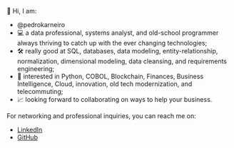 👋 Hi, I am:

* @pedrokarneiro
* 💻 a data professional, systems analyst, and old-school programmer always thriving to catch up with the ever changing technologies;
* 🛠️ really good at SQL, databases, data modeling, entity-relationship, normalization, dimensional modeling, data cleansing, and requirements engineering;
* 👀 interested in Python, COBOL, Blockchain, Finances, Business Intelligence, Cloud, innovation, old tech modernization, and telecommuting;
* 📈 looking forward to collaborating on ways to help your business.


For networking and professional inquiries, you can reach me on:

* [LinkedIn](https://www.linkedin.com/in/pedrocarneirojr/)
* [GitHub](https://github.com/pedrokarneiro)


